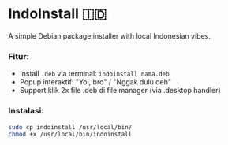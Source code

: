 # IndoInstall 🇮🇩

A simple Debian package installer with local Indonesian vibes.

### Fitur:
- Install `.deb` via terminal: `indoinstall nama.deb`
- Popup interaktif: "Yoi, bro" / "Nggak dulu deh"
- Support klik 2x file .deb di file manager (via .desktop handler)

### Instalasi:
```bash
sudo cp indoinstall /usr/local/bin/
chmod +x /usr/local/bin/indoinstall
